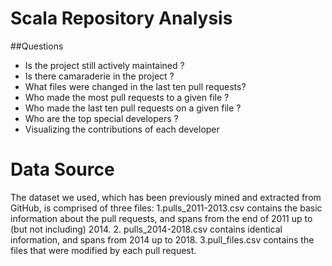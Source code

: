 # Scala Repository Analysis

##Questions
- Is the project still actively maintained ?
- Is there camaraderie in the project ?
- What files were changed in the last ten pull requests?
- Who made the most pull requests to a given file ?
- Who made the last ten pull requests on a given file ?
- Who are the top special developers ?
- Visualizing the contributions of each developer

# Data Source 
The dataset we used, which has been previously mined and extracted from GitHub, is comprised of three files:
1.pulls_2011-2013.csv contains the basic information about the pull requests, and spans from the end of 2011 up to (but not including) 2014.
2. pulls_2014-2018.csv contains identical information, and spans from 2014 up to 2018.
3.pull_files.csv contains the files that were modified by each pull request.
